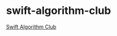 # swift-algorithm-club

[Swift Algorithm Club](https://github.com/raywenderlich/swift-algorithm-club)
